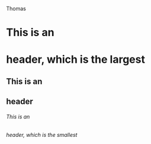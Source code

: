 Thomas

# This is an <h1> header, which is the largest

## This is an <h2> header

###### This is an <h6> header, which is the smallest
